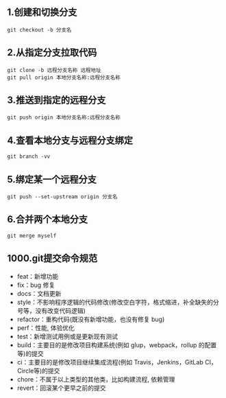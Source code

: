 ## 1.创建和切换分支

```
git checkout -b 分支名
```

## 2.从指定分支拉取代码

```
git clone -b 远程分支名称 远程地址
git pull origin 本地分支名称:远程分支名称
```

## 3.推送到指定的远程分支

```
git push origin 本地分支名称:远程分支名称
```

## 4.查看本地分支与远程分支绑定

```
git branch -vv
```

## 5.绑定某一个远程分支

```
git push --set-upstream origin 分支名
```

## 6.合并两个本地分支

```
git merge myself
```

## 1000.git提交命令规范

- feat：新增功能
- fix：bug 修复
- docs：文档更新
- style：不影响程序逻辑的代码修改(修改空白字符，格式缩进，补全缺失的分号等，没有改变代码逻辑)
- refactor：重构代码(既没有新增功能，也没有修复 bug)
- perf：性能, 体验优化
- test：新增测试用例或是更新现有测试
- build：主要目的是修改项目构建系统(例如 glup，webpack，rollup 的配置等)的提交
- ci：主要目的是修改项目继续集成流程(例如 Travis，Jenkins，GitLab CI，Circle等)的提交
- chore：不属于以上类型的其他类，比如构建流程, 依赖管理
- revert：回滚某个更早之前的提交
